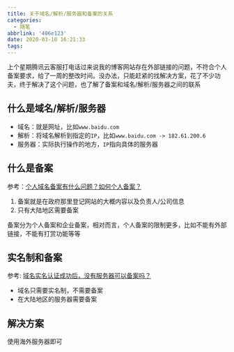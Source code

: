 ```yaml
---
title: 关于域名/解析/服务器和备案的关系
categories:
  - 随笔
abbrlink: '406e123'
date: 2020-03-10 16:21:33
tags:
---
```


上个星期腾讯云客服打电话过来说我的博客网站存在外部链接的问题，不符合个人备案要求，给了一周的整改时间。没办法，只能赶紧的找解决方案，花了不少功夫，终于解决了这个问题，也了解了备案和域名/解析/服务器之间的联系

## 什么是域名/解析/服务器

* 域名：就是网址，比如`www.baidu.com`
* 解析：将域名解析到指定的`IP`，比如`www.baidu.com -> 182.61.200.6`
* 服务器：实际执行操作的地方，`IP`指向具体的服务器

## 什么是备案

参考：[个人域名备案有什么问题？如何个人备案？](http://www.chaicp.com/list/1396.html)

1. 备案就是在政府那里登记网站的大概内容以及负责人/公司信息
2. 只有大陆地区需要备案

备案分为个人备案和企业备案，相对而言，个人备案的限制更多，比如不能有外部链接，不能有打赏功能等等

## 实名制和备案

参考: [域名实名认证成功后，没有服务器可以备案吗？](https://developer.aliyun.com/ask/129017?spm=a2c6h.13159736)

* 域名只需要实名制，不需要备案
* 在大陆地区的服务器需要备案

## 解决方案

使用海外服务器即可